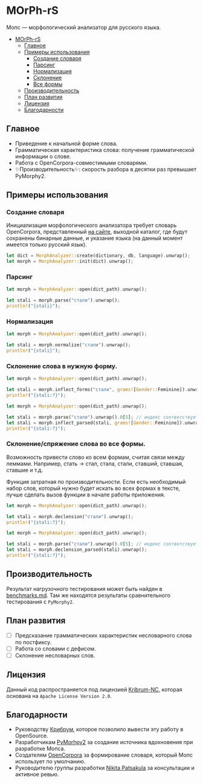 # MOrPh-rS

Мопс — морфологический анализатор для русского языка.

- [MOrPh-rS](#morph-rs)
  - [Главное](#главное)
  - [Примеры использования](#примеры-использования)
    - [Создание словаря](#создание-словаря)
    - [Парсинг](#парсинг)
    - [Нормализация](#нормализация)
    - [Склонение](#склонение-слова-в-нужную-форму)
    - [Все формы](#склонениеспряжение-слова-во-все-формы)
  - [Производительность](#производительность)
  - [План развития](#план-развития)
  - [Лицензия](#лицензия)
  - [Благодарности](#благодарности)

## Главное

* Приведение к начальной форме слова.
* Грамматическая характеристика слова: получение грамматической информации о слове.
* Работа с OpenCorpora-совместимыми словарями.
* ✨Производительность✨: скорость разбора в десятки раз превышает PyMorphy2.

## Примеры использования

### Создание словаря

Инициализация морфологического анализатора требует словарь OpenCorpora, представленный [на сайте](https://opencorpora.org/dict.php),
выходной каталог, где будут сохранены бинарные данные, и указание языка (на данный момент имеется только русский язык).

```rust
let dict = MorphAnalyzer::create(dictionary, db, language).unwrap();
let morph = MorphAnalyzer::init(dict).unwrap();
```

### Парсинг

```rust
let morph = MorphAnalyzer::open(dict_path).unwrap();

let stali = morph.parse("стали").unwrap();
println!("{stali}");
```

### Нормализация

```rust
let morph = MorphAnalyzer::open(dict_path).unwrap();

let stali = morph.normalize("стали").unwrap();
println!("{stali}");
```

### Склонение слова в нужную форму.

```rust
let morph = MorphAnalyzer::open(dict_path).unwrap();

let stali = morph.inflect_forms("стали", grams![Gender::Feminine]).unwrap();
println!("{stali:?}");
```


```rust
let morph = MorphAnalyzer::open(dict_path).unwrap();

let stali = morph.parse("стали").unwrap().0[5]; // индекс соответствует глаголу "стать"
let stali = morph.inflect_parsed(stali, grams![Gender::Feminine]).unwrap();
println!("{stali:?}");
```

### Склонение/спряжение слова во все формы.

Возможность привести слово ко всем формам, считая связи между леммами.
Например, стать -> стал, стала, стали, ставший, ставшая, ставшие и т.д.

Функция затратная по производительности. Если есть необходимый набор слов, который нужно будет искать во всех формах в тексте, лучше сделать вызов функции в начале работы приложения.

```rust
let morph = MorphAnalyzer::open(dict_path).unwrap();

let stali = morph.declension("стали").unwrap();
println!("{stali:?}");
```


```rust
let morph = MorphAnalyzer::open(dict_path).unwrap();

let stali = morph.parse("стали").unwrap().0[5]; // индекс соответствует глаголу "стать"
let stali = morph.declension_parsed(stali).unwrap();
println!("{stali:?}");
```

## Производительность

Результат нагрузочного тестирования может быть найден в [benchmarks.md](./benches/benchmarks.md).
Там же находятся результаты сравнительного тестирования с `PyMorphy2`.

## План развития

- [ ] Предсказание грамматических характеристик несловарного слова по постфиксу.
- [ ] Работа со словами с дефисом.
- [ ] Склонение несловарных слов.

## Лицензия

Данный код распространяется под лицензией [Kribrum-NC](./license.md), которая основана на `Apache License Version 2.0`.

## Благодарности

* Руководству [Крибрум](kribrum.ru), которое позволило вывести эту работу в OpenSource.
* Разработчикам [PyMorhpy2](https://github.com/pymorphy2/pymorphy2) за создание источника вдохновения при разработке Мопса.
* Создателям [OpenCorpora](https://opencorpora.org/) за формирование словаря, который Мопс использует по умолчанию.
* Руководителю группы разработки [Nikita Patsakula](https://github.com/npatsakula) за консультации и активное ревью. 
